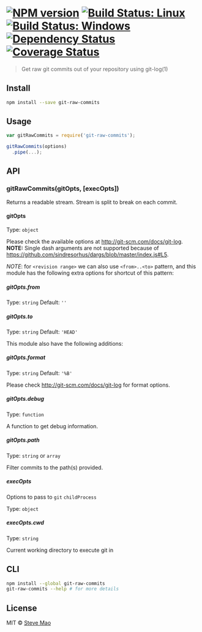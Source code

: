 # [![NPM version][npm-image]][npm-url] [![Build Status: Linux][travis-image]][travis-url] [![Build Status: Windows][appveyor-image]][appveyor-url] [![Dependency Status][daviddm-image]][daviddm-url] [![Coverage Status][coverage-image]][coverage-url]

> Get raw git commits out of your repository using git-log(1)

## Install

```sh
npm install --save git-raw-commits
```

## Usage

```js
var gitRawCommits = require('git-raw-commits');

gitRawCommits(options)
  .pipe(...);
```

## API

### gitRawCommits(gitOpts, [execOpts])

Returns a readable stream. Stream is split to break on each commit.

#### gitOpts

Type: `object`

Please check the available options at <http://git-scm.com/docs/git-log>.
**NOTE:** Single dash arguments are not supported because of <https://github.com/sindresorhus/dargs/blob/master/index.js#L5>.

*NOTE*: for `<revision range>` we can also use `<from>..<to>` pattern, and this module has the following extra options for shortcut of this pattern:

##### gitOpts.from

Type: `string` Default: `''`

##### gitOpts.to

Type: `string` Default: `'HEAD'`

This module also have the following additions:

##### gitOpts.format

Type: `string` Default: `'%B'`

Please check <http://git-scm.com/docs/git-log> for format options.

##### gitOpts.debug

Type: `function`

A function to get debug information.

##### gitOpts.path

Type: `string` or `array`

Filter commits to the path(s) provided.

##### execOpts

Options to pass to `git` `childProcess`

Type: `object`

##### execOpts.cwd

Type: `string`

Current working directory to execute git in

## CLI

```sh
npm install --global git-raw-commits
git-raw-commits --help # for more details
```

## License

MIT © [Steve Mao](https://github.com/stevemao)

[npm-image]: https://badge.fury.io/js/git-raw-commits.svg
[npm-url]: https://npmjs.org/package/git-raw-commits
[travis-image]: https://travis-ci.org/conventional-changelog/git-raw-commits.svg?branch=master
[travis-url]: https://travis-ci.org/conventional-changelog/git-raw-commits
[appveyor-image]: https://ci.appveyor.com/api/projects/status/4qm3bjmg41k3dsbv/branch/master?svg=true
[appveyor-url]: https://ci.appveyor.com/project/stevemao/git-raw-commits/branch/master
[daviddm-image]: https://david-dm.org/conventional-changelog/git-raw-commits.svg?theme=shields.io
[daviddm-url]: https://david-dm.org/conventional-changelog/git-raw-commits
[coverage-image]: https://coveralls.io/repos/github/conventional-changelog/conventional-changelog/badge.svg?branch=master
[coverage-url]: https://coveralls.io/github/conventional-changelog/conventional-changelog?branch=master
